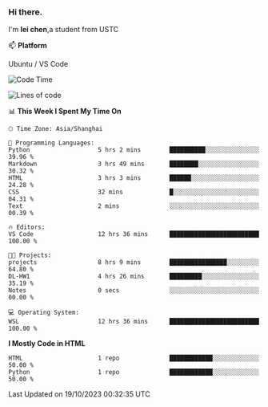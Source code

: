 ### Hi there.
I'm **lei chen**,a student from USTC

📫 **Platform**

Ubuntu / VS Code

<!--START_SECTION:waka-->
![Code Time](http://img.shields.io/badge/Code%20Time-119%20hrs%2014%20mins-blue)

![Lines of code](https://img.shields.io/badge/From%20Hello%20World%20I%27ve%20Written-12.0%20thousand%20lines%20of%20code-blue)

📊 **This Week I Spent My Time On** 

```text
🕑︎ Time Zone: Asia/Shanghai

💬 Programming Languages: 
Python                   5 hrs 2 mins        ██████████░░░░░░░░░░░░░░░   39.96 % 
Markdown                 3 hrs 49 mins       ████████░░░░░░░░░░░░░░░░░   30.32 % 
HTML                     3 hrs 3 mins        ██████░░░░░░░░░░░░░░░░░░░   24.28 % 
CSS                      32 mins             █░░░░░░░░░░░░░░░░░░░░░░░░   04.31 % 
Text                     2 mins              ░░░░░░░░░░░░░░░░░░░░░░░░░   00.39 % 

🔥 Editors: 
VS Code                  12 hrs 36 mins      █████████████████████████   100.00 % 

🐱‍💻 Projects: 
projects                 8 hrs 9 mins        ████████████████░░░░░░░░░   64.80 % 
DL-HW1                   4 hrs 26 mins       █████████░░░░░░░░░░░░░░░░   35.19 % 
Notes                    0 secs              ░░░░░░░░░░░░░░░░░░░░░░░░░   00.00 % 

💻 Operating System: 
WSL                      12 hrs 36 mins      █████████████████████████   100.00 % 
```

**I Mostly Code in HTML** 

```text
HTML                     1 repo              ████████████░░░░░░░░░░░░░   50.00 % 
Python                   1 repo              ████████████░░░░░░░░░░░░░   50.00 % 
```




 Last Updated on 19/10/2023 00:32:35 UTC
<!--END_SECTION:waka-->
